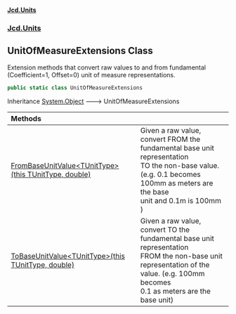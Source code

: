 #### [Jcd.Units](index.md 'index')
### [Jcd.Units](Jcd.Units.md 'Jcd.Units')

## UnitOfMeasureExtensions Class

Extension methods that convert raw values to and from fundamental  
(Coefficient=1, Offset=0) unit of measure representations.

```csharp
public static class UnitOfMeasureExtensions
```

Inheritance [System.Object](https://docs.microsoft.com/en-us/dotnet/api/System.Object 'System.Object') &#129106; UnitOfMeasureExtensions

| Methods | |
| :--- | :--- |
| [FromBaseUnitValue&lt;TUnitType&gt;(this TUnitType, double)](Jcd.Units.UnitOfMeasureExtensions.FromBaseUnitValue_TUnitType_(thisTUnitType,double).md 'Jcd.Units.UnitOfMeasureExtensions.FromBaseUnitValue<TUnitType>(this TUnitType, double)') | Given a raw value, convert FROM the fundamental base unit representation<br/>TO the non-base value. (e.g. 0.1  becomes 100mm as meters are the base<br/>unit and 0.1m is 100mm ) |
| [ToBaseUnitValue&lt;TUnitType&gt;(this TUnitType, double)](Jcd.Units.UnitOfMeasureExtensions.ToBaseUnitValue_TUnitType_(thisTUnitType,double).md 'Jcd.Units.UnitOfMeasureExtensions.ToBaseUnitValue<TUnitType>(this TUnitType, double)') | Given a raw value, convert TO the fundamental base unit representation<br/>FROM the non-base unit representation of  the value. (e.g. 100mm becomes<br/>0.1 as meters are the base unit) |
